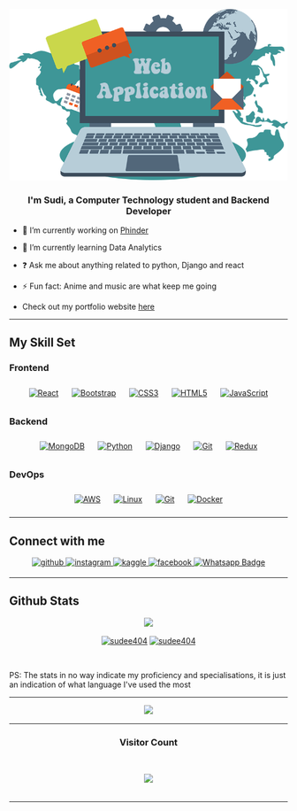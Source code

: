 <div align="center">
<img src="https://github.com/sudee404/sudee404/blob/main/kindpng_1272120.png"/>
</div>  
  

### <div align="center">I'm Sudi, a Computer Technology student and Backend Developer</div>  
  

- 🔭 I’m currently working on [Phinder](https://phinder-sudee404.koyeb.app/r)  
  

- 🌱 I’m currently learning Data Analytics   
  

- ❓ Ask me about anything related to python, Django and react  
  

- ⚡ Fun fact: Anime and music are what keep me going  


- Check out my portfolio website [here](https://sudee.netlify.app/)  


---  


## My Skill Set  


### Frontend  
<div align="center">  
<a href="https://reactjs.org/" target="_blank"><img style="margin: 10px" src="https://profilinator.rishav.dev/skills-assets/react-original-wordmark.svg" alt="React" height="50" /></a>  
<a href="https://getbootstrap.com/docs/3.4/javascript/" target="_blank"><img style="margin: 10px" src="https://profilinator.rishav.dev/skills-assets/bootstrap-plain.svg" alt="Bootstrap" height="50" /></a>  
<a href="https://www.w3schools.com/css/" target="_blank"><img style="margin: 10px" src="https://profilinator.rishav.dev/skills-assets/css3-original-wordmark.svg" alt="CSS3" height="50" /></a>  
<a href="https://en.wikipedia.org/wiki/HTML5" target="_blank"><img style="margin: 10px" src="https://profilinator.rishav.dev/skills-assets/html5-original-wordmark.svg" alt="HTML5" height="50" /></a>  
<a href="https://www.javascript.com/" target="_blank"><img style="margin: 10px" src="https://profilinator.rishav.dev/skills-assets/javascript-original.svg" alt="JavaScript" height="50" /></a>  
</div>



### Backend  
<div align="center">    
<a href="https://www.mongodb.com/" target="_blank"><img style="margin: 10px" src="https://profilinator.rishav.dev/skills-assets/mongodb-original-wordmark.svg" alt="MongoDB" height="50" /></a>  
<a href="https://www.python.org/" target="_blank"><img style="margin: 10px" src="https://profilinator.rishav.dev/skills-assets/python-original.svg" alt="Python" height="50" /></a>  
<a href="https://www.djangoproject.com/" target="_blank"><img style="margin: 10px" src="https://profilinator.rishav.dev/skills-assets/django-original.svg" alt="Django" height="50" /></a>  
<a href="https://github.com/" target="_blank"><img style="margin: 10px" src="https://profilinator.rishav.dev/skills-assets/git-scm-icon.svg" alt="Git" height="50" /></a>  
<a href="https://redux.js.org/" target="_blank"><img style="margin: 10px" src="https://profilinator.rishav.dev/skills-assets/redux-original.svg" alt="Redux" height="50" /></a>  
</div>


### DevOps  
<div align="center">  
<a href="https://aws.amazon.com/" target="_blank"><img style="margin: 10px" src="https://profilinator.rishav.dev/skills-assets/amazonwebservices-original-wordmark.svg" alt="AWS" height="50" /></a>  
<a href="https://www.linux.org/" target="_blank"><img style="margin: 10px" src="https://profilinator.rishav.dev/skills-assets/linux-original.svg" alt="Linux" height="50" /></a>  
<a href="https://github.com/" target="_blank"><img style="margin: 10px" src="https://profilinator.rishav.dev/skills-assets/git-scm-icon.svg" alt="Git" height="50" /></a>  
<a href="https://www.docker.com/" target="_blank"><img style="margin: 10px" src="https://profilinator.rishav.dev/skills-assets/docker-original-wordmark.svg" alt="Docker" height="50" /></a>  
</div>
 

--- 


## Connect with me  
<div align="center">
<a href="https://github.com/sudee404" target="_blank">
<img src=https://img.shields.io/badge/github-%2324292e.svg?&style=for-the-badge&logo=github&logoColor=white alt=github style="margin-bottom: 5px;" />
</a>
<a href="https://instagram.com/suddy_ranks" target="_blank">
<img src=https://img.shields.io/badge/instagram-%23000000.svg?&style=for-the-badge&logo=instagram&logoColor=white alt=instagram style="margin-bottom: 5px;" />
</a>
<a href="https://www.kaggle.com/sudeeabdalla" target="_blank">
<img src=https://img.shields.io/badge/kaggle-%2344BAE8.svg?&style=for-the-badge&logo=kaggle&logoColor=white alt=kaggle style="margin-bottom: 5px;" />
</a>
<a href="https://www.facebook.com/sudeeabdalla" target="_blank">
<img src=https://img.shields.io/badge/facebook-%232E87FB.svg?&style=for-the-badge&logo=facebook&logoColor=white alt=facebook style="margin-bottom: 5px;" />
</a>  
<a href="https://wa.me/254748181129">
<img src="https://img.shields.io/badge/Whatsapp-rgb(85, 85, 85)?style=for-the-badge&logo=whatsapp&logoColor=white" alt="Whatsapp Badge"/>
</a>
</div>  
  
 
---

## Github Stats 

<p align="center">
<a href="https://github.com/sudee404"><img src="http://github-readme-streak-stats.herokuapp.com?user=Niraj-Dilshan&theme=midnight-purple&border=7f3ace&ring=80ff00&fire=80ff00" /></a>
</p>

<p align="center">
<a href="https://github.com/sudee404"><img width="40%" src="https://github-readme-stats.vercel.app/api/top-langs/?username=sudee404&theme=midnight-purple&show_icons=true&layout=compact&border_color=7f3ace" alt="sudee404"/></a>
<a href="https://github.com/sudee404"><img width="55%" src="https://github-readme-stats.vercel.app/api/?username=sudee404&show_icons=true&count_private=true&theme=midnight-purple&show_icons=true&border_color=7f3ace" alt="sudee404"/></a>
</p>
<br/>
<p>PS: The stats in no way indicate my proficiency and specialisations, it is just an indication of what language I've used the most</p>


--- 

<div align="center"><img src="https://spotify-github-profile.vercel.app/api/view?uid=tg6l1xkwz2wtxwq6tby05ghv7&cover_image=true&theme=default&show_offline=false&background_color=121212" /></div>  

--- 

<h3 align="center">Visitor Count</h3>
<br/>
<p align="center"> 
<a href="https://github.com/sudee404"><img src="https://profile-counter.glitch.me/sudee404/count.svg" style="height:auto; width:300px;"/></a><br/>
<br/>

---



 
